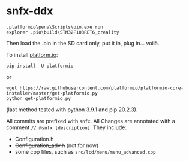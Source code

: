 # snfx-ddx

```shell
.platformio\penv\Scripts\pio.exe run
explorer .pio\build\STM32F103RET6_creality
```

Then load the .bin in the SD card only, put it in, plug in... voilà.

To install [platform.io](https://platformio.org/):

```shell
pip install -U platformio
```
or
```shell
wget https://raw.githubusercontent.com/platformio/platformio-core-installer/master/get-platformio.py
python get-platformio.py
```

(last method tested with python 3.9.1 and pip 20.2.3).

All commits are prefixed with `snfx`.
All Changes are annotated with a comment `// @snfx [description]`. They include:
* Configuration.h
* ~~Configuration_adv.h~~ (not for now)
* some cpp files, such as `src/lcd/menu/menu_advanced.cpp`